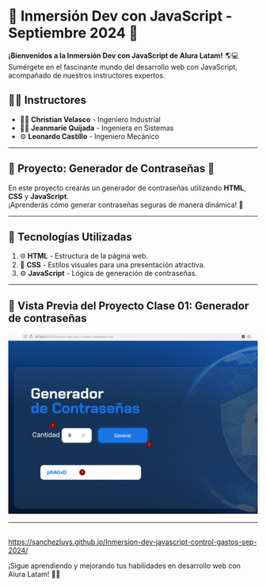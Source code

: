 # 🚀 Inmersión Dev con JavaScript - Septiembre 2024 🚀
**¡Bienvenidos a la Inmersión Dev con JavaScript de Alura Latam!** 🌎💻  
Sumérgete en el fascinante mundo del desarrollo web con JavaScript, acompañado de nuestros instructores expertos.

## 👩‍🏫 Instructores
- 👨‍🔧 **Christian Velasco** - Ingeniero Industrial
- 👩‍💻 **Jeanmarie Quijada** - Ingeniera en Sistemas
- ⚙️ **Leonardo Castillo** - Ingeniero Mecánico

---

## 📂 Proyecto: Generador de Contraseñas 🔐
En este proyecto crearás un generador de contraseñas utilizando **HTML**, **CSS** y **JavaScript**.  
¡Aprenderás cómo generar contraseñas seguras de manera dinámica! 🎯

---

## 🚀 Tecnologías Utilizadas
1. 🌐 **HTML** - Estructura de la página web.
2. 🎨 **CSS** - Estilos visuales para una presentación atractiva.
3. ⚙️ **JavaScript** - Lógica de generación de contraseñas.

---

## 🌟 Vista Previa del Proyecto Clase 01: Generador de contraseñas
![alt text](/img/imagen.png)

---

## 

https://sanchezluys.github.io/Inmersion-dev-javascript-control-gastos-sep-2024/


¡Sigue aprendiendo y mejorando tus habilidades en desarrollo web con Alura Latam! 🚀🎉
